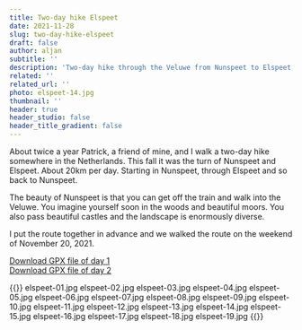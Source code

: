 ```yaml
---
title: Two-day hike Elspeet
date: 2021-11-28
slug: two-day-hike-elspeet
draft: false
author: aljan
subtitle: ''
description: 'Two-day hike through the Veluwe from Nunspeet to Elspeet, passing forests, heathlands, and castles.'
related: ''
related_url: ''
photo: elspeet-14.jpg
thumbnail: ''
header: true
header_studio: false
header_title_gradient: false
---
```


About twice a year Patrick, a friend of mine, and I walk a two-day hike somewhere in the Netherlands. This fall it was the turn of Nunspeet and Elspeet. About 20km per day. Starting in Nunspeet, through Elspeet and so back to Nunspeet.

The beauty of Nunspeet is that you can get off the train and walk into the Veluwe. You imagine yourself soon in the woods and beautiful moors. You also pass beautiful castles and the landscape is enormously diverse.

I put the route together in advance and we walked the route on the weekend of November 20, 2021.

[Download GPX file of day 1](spetery-day-1.gpx)  
[Download GPX file of day 2](spetery-day-2.gpx)

{{<photos>}}
elspeet-01.jpg
elspeet-02.jpg
elspeet-03.jpg
elspeet-04.jpg
elspeet-05.jpg
elspeet-06.jpg
elspeet-07.jpg
elspeet-08.jpg
elspeet-09.jpg
elspeet-10.jpg
elspeet-11.jpg
elspeet-12.jpg
elspeet-13.jpg
elspeet-14.jpg
elspeet-15.jpg
elspeet-16.jpg
elspeet-17.jpg 
elspeet-18.jpg
elspeet-19.jpg
{{</photos>}}